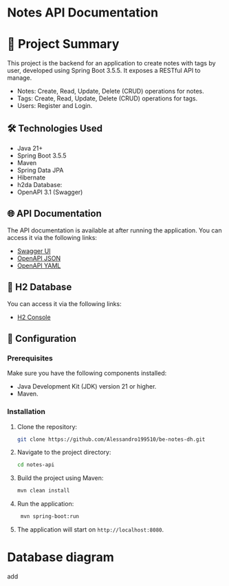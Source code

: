 # Notes API Documentation

# 📄 Project Summary

This project is the backend for an application to create notes with tags by user, developed using Spring Boot 3.5.5.
It exposes a RESTful API to manage.
- Notes: Create, Read, Update, Delete (CRUD) operations for notes.
- Tags: Create, Read, Update, Delete (CRUD) operations for tags.
- Users: Register and Login.

## 🛠️ Technologies Used
- Java 21+
- Spring Boot 3.5.5
- Maven
- Spring Data JPA
- Hibernate
- h2da Database:
- OpenAPI 3.1 (Swagger)

## 🌐 API Documentation
The API documentation is available at after running the application. You can access it via the following links:
- [Swagger UI](http://localhost:8080/swagger-ui/index.html)
- [OpenAPI JSON](http://localhost:8080/v3/api-docs)
- [OpenAPI YAML](http://localhost:8080/v3/api-docs.yaml)

## 📁 H2 Database
You can access it via the following links:
- [H2 Console](http://localhost:8080/h2-console)

## 🔧 Configuration
### Prerequisites
Make sure you have the following components installed:
- Java Development Kit (JDK) version 21 or higher.
- Maven.

### Installation
1. Clone the repository:
   ```bash
   git clone https://github.com/Alessandro199510/be-notes-dh.git
   ```
2. Navigate to the project directory:
   ```bash
   cd notes-api
   ```
3. Build the project using Maven:
    ```bash
    mvn clean install
    ```
4. Run the application:
   ```bash
    mvn spring-boot:run
    ```
5. The application will start on `http://localhost:8080`.

# Database diagram
add 